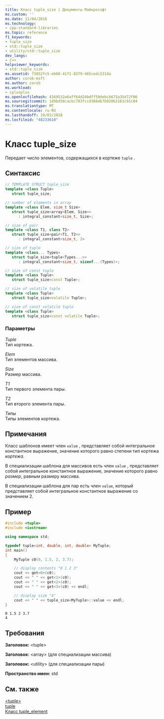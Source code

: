 ```yaml
---
title: Класс tuple_size | Документы Майкрософт
ms.custom: ''
ms.date: 11/04/2016
ms.technology:
- cpp-standard-libraries
ms.topic: reference
f1_keywords:
- tuple_size
- std::tuple_size
- utility/std::tuple_size
dev_langs:
- C++
helpviewer_keywords:
- std::tuple_size
ms.assetid: 73852fc5-eb68-41f1-8379-465cedc2314a
author: corob-msft
ms.author: corob
ms.workload:
- cplusplus
ms.openlocfilehash: 4169532a6aff64d24bdff59debcb675a35d72f06
ms.sourcegitcommit: 1d9bd38cacbc783fccd3884b7b92062161c91c84
ms.translationtype: MT
ms.contentlocale: ru-RU
ms.lasthandoff: 10/03/2018
ms.locfileid: "48233610"
---
```

# <a name="tuplesize-class"></a>Класс tuple_size

Передает число элементов, содержащихся в кортеже `tuple` .

## <a name="syntax"></a>Синтаксис

```cpp
// TEMPLATE STRUCT tuple_size
template <class Tuple>
   struct tuple_size;

// number of elements in array
template <class Elem, size_t Size>
   struct tuple_size<array<Elem, Size>>
      : integral_constant<size_t, Size>;

// size of pair
template <class T1, class T2>
   struct tuple_size<pair<T1, T2>>
      : integral_constant<size_t, 2>

// size of tuple
template <class... Types>
   struct tuple_size<tuple<Types...>>
      : integral_constant<size_t, sizeof...(Types)>;

// size of const tuple
template <class Tuple>
   struct tuple_size<const Tuple>;

// size of volatile tuple
template <class Tuple>
   struct tuple_size<volatile Tuple>;

// size of const volatile tuple
template <class Tuple>
   struct tuple_size<const volatile Tuple>;
```

### <a name="parameters"></a>Параметры

*Tuple*<br/>
Тип кортежа.

*Elem*<br/>
Тип элементов массива.

*Size*<br/>
Размер массива.

*T1*<br/>
Тип первого элемента пары.

*T2*<br/>
Тип второго элемента пары.

*Типы*<br/>
Типы элементов кортежа.

## <a name="remarks"></a>Примечания

Класс шаблонов имеет член `value` , представляет собой интегральное константное выражение, значение которого равно степени тип кортежа *кортежа*.

В специализации шаблона для массивов есть член `value` , представляет собой интегральное константное выражение, значение которого равно *размер*, равным размеру массива.

В специализации шаблона для пар есть член `value`, который представляет собой интегральное константное выражение со значением 2.

## <a name="example"></a>Пример

```cpp
#include <tuple>
#include <iostream>

using namespace std;

typedef tuple<int, double, int, double> MyTuple;
int main()
{
    MyTuple c0(0, 1.5, 2, 3.7);

    // display contents "0 1 2 3"
    cout << get<0>(c0);
    cout << " " << get<1>(c0);
    cout << " " << get<2>(c0);
    cout << " " << get<3>(c0) << endl;

    // display size "4"
    cout << " " << tuple_size<MyTuple>::value << endl;
}
```

```Output
0 1.5 2 3.7
4
```

## <a name="requirements"></a>Требования

**Заголовок:** \<tuple>

**Заголовок:** \<array> (для специализации массива)

**Заголовок:** \<utility> (для специализации пары)

**Пространство имен:** std

## <a name="see-also"></a>См. также

[\<tuple>](../standard-library/tuple.md)<br/>
[tuple](../standard-library/tuple-class.md)<br/>
[Класс tuple_element](../standard-library/tuple-element-class-tuple.md)<br/>
